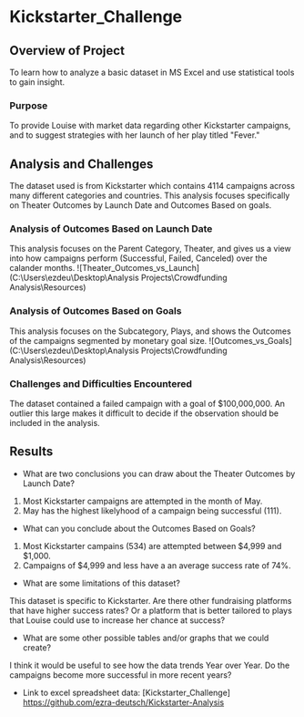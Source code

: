 # Kickstarter_Challenge

## Overview of Project

To learn how to analyze a basic dataset in MS Excel and use statistical tools to gain insight.

### Purpose

To provide Louise with market data regarding other Kickstarter campaigns, and to suggest strategies with her launch of her play titled "Fever."  

## Analysis and Challenges

The dataset used is from Kickstarter which contains 4114 campaigns across many different categories and countries.
This analysis focuses specifically on Theater Outcomes by Launch Date and Outcomes Based on goals.


### Analysis of Outcomes Based on Launch Date

This analysis focuses on the Parent Category, Theater, and gives us a view into how campaigns perform (Successful, Failed, Canceled) over the calander months. 
![Theater_Outcomes_vs_Launch](C:\Users\ezdeu\Desktop\Analysis Projects\Crowdfunding Analysis\Resources)

### Analysis of Outcomes Based on Goals

This analysis focuses on the Subcategory, Plays, and shows the Outcomes of the campaigns segmented by monetary goal size.
![Outcomes_vs_Goals](C:\Users\ezdeu\Desktop\Analysis Projects\Crowdfunding Analysis\Resources)

### Challenges and Difficulties Encountered

The dataset contained a failed campaign with a goal of $100,000,000. An outlier this large makes it difficult to decide if the observation should be included in the analysis.

## Results

- What are two conclusions you can draw about the Theater Outcomes by Launch Date?

1. Most Kickstarter campaigns are attempted in the month of May.
2. May has the highest likelyhood of a campaign being successful (111).

- What can you conclude about the Outcomes Based on Goals?

1. Most Kickstarter campains (534) are attempted between $4,999 and $1,000.
2. Campaigns of $4,999 and less have a an average success rate of 74%. 

- What are some limitations of this dataset?

This dataset is specific to Kickstarter. Are there other fundraising platforms that have higher success rates? Or a platform that is better tailored to plays that Louise could use to increase her chance at success?

- What are some other possible tables and/or graphs that we could create?

I think it would be useful to see how the data trends Year over Year. Do the campaigns become more successful in more recent years?

- Link to excel spreadsheet data: [Kickstarter_Challenge] https://github.com/ezra-deutsch/Kickstarter-Analysis

